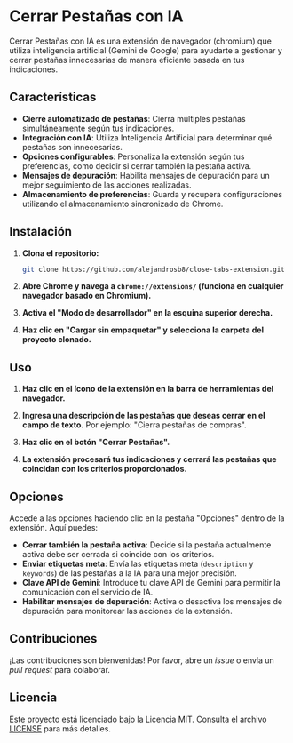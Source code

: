 # Cerrar Pestañas con IA

Cerrar Pestañas con IA es una extensión de navegador (chromium) que utiliza inteligencia artificial (Gemini de Google) para ayudarte a gestionar y cerrar pestañas innecesarias de manera eficiente basada en tus indicaciones.

## Características

- **Cierre automatizado de pestañas**: Cierra múltiples pestañas simultáneamente según tus indicaciones.
- **Integración con IA**: Utiliza Inteligencia Artificial para determinar qué pestañas son innecesarias.
- **Opciones configurables**: Personaliza la extensión según tus preferencias, como decidir si cerrar también la pestaña activa.
- **Mensajes de depuración**: Habilita mensajes de depuración para un mejor seguimiento de las acciones realizadas.
- **Almacenamiento de preferencias**: Guarda y recupera configuraciones utilizando el almacenamiento sincronizado de Chrome.

## Instalación

1. **Clona el repositorio:**

   ```bash
   git clone https://github.com/alejandrosb8/close-tabs-extension.git
   ```

2. **Abre Chrome y navega a `chrome://extensions/` (funciona en cualquier navegador basado en Chromium).**

3. **Activa el "Modo de desarrollador" en la esquina superior derecha.**

4. **Haz clic en "Cargar sin empaquetar" y selecciona la carpeta del proyecto clonado.**

## Uso

1. **Haz clic en el ícono de la extensión en la barra de herramientas del navegador.**

2. **Ingresa una descripción de las pestañas que deseas cerrar en el campo de texto.** Por ejemplo: "Cierra pestañas de compras".

3. **Haz clic en el botón "Cerrar Pestañas".**

4. **La extensión procesará tus indicaciones y cerrará las pestañas que coincidan con los criterios proporcionados.**

## Opciones

Accede a las opciones haciendo clic en la pestaña "Opciones" dentro de la extensión. Aquí puedes:

- **Cerrar también la pestaña activa**: Decide si la pestaña actualmente activa debe ser cerrada si coincide con los criterios.
- **Enviar etiquetas meta**: Envía las etiquetas meta (`description` y `keywords`) de las pestañas a la IA para una mejor precisión.
- **Clave API de Gemini**: Introduce tu clave API de Gemini para permitir la comunicación con el servicio de IA.
- **Habilitar mensajes de depuración**: Activa o desactiva los mensajes de depuración para monitorear las acciones de la extensión.

## Contribuciones

¡Las contribuciones son bienvenidas! Por favor, abre un *issue* o envía un *pull request* para colaborar.

## Licencia

Este proyecto está licenciado bajo la Licencia MIT. Consulta el archivo [LICENSE](LICENSE) para más detalles.
